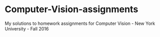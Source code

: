 # Computer-Vision-assignments

My solutions to homework assignments for Computer Vision - New York University - Fall 2016
